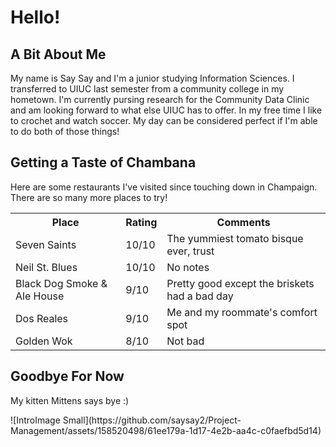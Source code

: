 <h1>Hello!</h1>
<h2>A Bit About Me</h2>
<p>My name is Say Say and I'm a junior studying Information Sciences. I transferred to UIUC last semester from a community college in my hometown. I'm currently pursing research for the Community Data Clinic and am looking forward to what else UIUC has to offer. In my free time I like to crochet and watch soccer. My day can be considered perfect if I'm able to do both of those things!</p>
<h2>Getting a Taste of Chambana</h2>
<p>Here are some restaurants I've visited since touching down in Champaign. There are so many more places to try!</p>
<table>
  <tr>
    <th>Place</th>
    <th>Rating</th>
    <th>Comments</th>
  </tr>
  <tr>
    <td>Seven Saints</td>
    <td>10/10</td>
    <td>The yummiest tomato bisque ever, trust</td>
  </tr>
  <tr>
    <td>Neil St. Blues</td>
    <td>10/10</td>
    <td>No notes</td>
  </tr>
  <tr>
    <td>Black Dog Smoke & Ale House</td>
    <td>9/10</td>
    <td>Pretty good except the briskets had a bad day</td>
  </tr>
  <tr>
    <td>Dos Reales</td>
    <td>9/10</td>
    <td>Me and my roommate's comfort spot</td>
  <tr>
    <td>Golden Wok</td>
    <td>8/10</td>
    <td>Not bad</td>
  </tr>
  </tr>
</table>
<h2>Goodbye For Now</h2>
<p>My kitten Mittens says bye :)</p>
![IntroImage Small](https://github.com/saysay2/Project-Management/assets/158520498/61ee179a-1d17-4e2b-aa4c-c0faefbd5d14)
